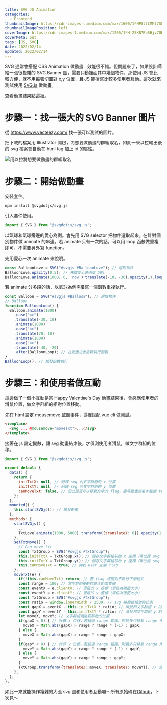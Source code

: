 ```yaml
---
title: SVG JS Animation
categories:
  - Frontend
thumbnailImage: https://cdn-images-1.medium.com/max/1600/1*HP8l7LMMt7Sh5UoO1T-yLQ.png
thumbnailImagePosition: left
coverImage: https://cdn-images-1.medium.com/max/1200/1*H-25KB7EbSHjv70HXrdl6w.png
coverMeta: out
tags: [JS, SVG]
date: 2022/02/14
updated: 2022/02/14
---
```


SVG 通常會搭配 CSS Animation 做動畫，效能很不錯。但問題來了，如果設計師給一張很複雜的 SVG Banner 圖，需要只動裡面其中幾個物件，那使用 JS 會比較方便，就不用每張切圖對 x,y 位置，且 JS 能撰寫比較多使用者互動。這次就來測試使用 [SVG.js](https://github.com/svgdotjs/svg.js) 做動畫。

<!--more-->

查看動畫結果點[這裡](https://annilla.github.io/svg-animate-js-test/svg-playground/dist/index.html)。

# 步驟一：找一張大的 SVG Banner 圖片

從 https://www.vecteezy.com/ 找一張可以測試的圖片。

把下載的檔案用 Illustrator 開啟，將想要做動畫的群組取名，如此一來以拉輸出後的 svg 檔案會自動在 html tag 加上 id 的屬性。

![用以拉將想要做動畫的群組取名](https://lh3.googleusercontent.com/pw/AM-JKLXnWoVOa7uTtIkkGUJfUAHbcmf3PUmTTE1yKqdaWG0-r6Pd9rAEr-DYqYOqsnFLbjgHIpNo0kvKTRKNYE9pGC5XAjj1oWOZLDiTKj5yLAjxUqjzFmGI1Oyuo-kiTCItxnC1sxCIU_Wpc6iPY-dse5ZhzA=w2206-h1378-no?authuser=0)

# 步驟二：開始做動畫

安裝套件。

```
npm install @svgdotjs/svg.js
```

引入套件使用。

```js
import { SVG } from "@svgdotjs/svg.js";
```

以氣球和氣球旁邊的愛心為例。會先用 SVG selector 把物件選取起來，在針對個別物件做 animate 的串連。若 animate 只有一次的話，可以用 loop 函數做重複即可，不需要另外寫 function。

先用愛心一次 animate 來說明。

```js
const BalloonLove = SVG("#svgjs #BalloonLove"); // 選取物件
BalloonLove.opacity(0.5); // 先讓愛心透明度 50%
BalloonLove.animate(1000, 0, 'now').translate(-10, -30).opacity(1).loop(true, true); // animate 動畫(duration, delay, 什麼時候開始), translate 移動位置, opacity 透明度 100%, loop 重複
```

若 animate 分多段的話，以氣球為例需要寫一個函數重複執行。

```js
const Balloon = SVG("#svgjs #Balloon"); // 選取物件
// Balloon
function BalloonLoop() {
  Balloon.animate(1000)
    .ease("<>")
    .translate(-30, 10)
    .animate(1000)
    .ease("<>")
    .translate(70, 10)
    .animate(1000)
    .ease("<>")
    .translate(-40, -20)
    .after(BalloonLoop); // 在動畫之後重新執行函數
}
BalloonLoop(); // 觸發函數執行
```

# 步驟三：和使用者做互動

這邊做了一個小互動是當 Happy Valentine's Day 動畫結束後，會感應使用者的滑鼠位置，做文字群組的相對位置移動。

先在 html 設定 mousemove 監聽事件，這裡搭配 vue cli 做測試。

```html
<template>
  <svg ... @mousemove="moveTxt">...</svg>
</template>
```

接著在 js 設定變數，讓 svg 動畫結束後，才偵測使用者滑鼠，做文字群組的位移。

```js
import { SVG } from "@svgdotjs/svg.js";

export default {
  data() {
    return {
      initTxtX: null, // 紀錄 svg 內文字群組的 x 位置
      initTxtY: null, // 紀錄 svg 內文字群組的 y 位置
      canMoveTxt: false, // 設立是否可以移動文字的 flag，要等動畫結束才能變 true
    };
  },
  mounted() {
    this.startSVGjs(); // 觸發動畫
  },
  methods: {
    startSVGjs() {
      ...
      TxtLove.animate(1000, 5000).transform({translateY: 0}).opacity(1).after(this.setTxtMove); // 在最後一個動畫結束後，開啟互動 flag
    },
    setTxtMove() {
      // Can move txt
      const TxtGroup = SVG("#svgjs #TxtGroup");
      this.initTxtX = TxtGroup.x(); // 儲存文字群組初始 x 座標（單位從 svg 畫布，非視窗大小）
      this.initTxtY = TxtGroup.y(); // 儲存文字群組初始 y 座標（單位從 svg 畫布，非視窗大小）
      this.canMoveTxt = true; // 開啟 user 互動 flag
    },
    moveTxt(e) {
      if(!this.canMoveTxt) return; // 若 flag 沒開則不執行下面程式
      const range = 100; // 文字群組移動的最大範圍界線
      const eventX = e.clientX; // 滑鼠的 x 座標（單位為視窗大小）
      const eventY = e.clientY; // 滑鼠的 y 座標（單位為視窗大小）
      const TxtGroup = SVG("#svgjs #TxtGroup");
      const ratio = window.innerWidth / 2500; // svg 被視窗縮放的比例
      const gapX = eventX - this.initTxtX * ratio; // 滑鼠和文字群組 x 的距離
      const gapY = eventY - this.initTxtY * ratio; // 滑鼠和文字群組 y 的距離
      let moveX, moveY; // 文字群組最後要移動的位置
      if(gapX < 0) { // 計算 x 位移，若超過 range 範圍，則最多只移動 range 所設定的距離
        moveX = Math.abs(gapX) > range ? range * (-1) : gapX;
      } else {
        moveX = Math.abs(gapX) > range ? range : gapX;
      }
      if(gapY < 0) { // 計算 y 位移，若超過 range 範圍，則最多只移動 range 所設定的距離｀
        moveY = Math.abs(gapY) > range ? range * (-1) : gapY;
      } else {
        moveY = Math.abs(gapY) > range ? range : gapY;
      }
      TxtGroup.transform({translateX: moveX, translateY: moveY}); // 做文字群組的位移
    },
  },
};
```

如此一來就能操作複雜的大張 svg 圖和使用者互動囉～所有原始碼在[Github](https://github.com/Annilla/svg-animate-js-test)，下次見～